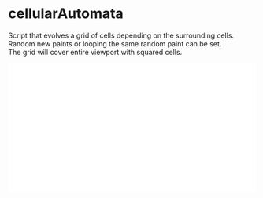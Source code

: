 # cellularAutomata

Script that evolves a grid of cells depending on the surrounding cells.  
Random new paints or looping the same random paint can be set.  
The grid will cover entire viewport with squared cells.

![Cellular Automata](https://github.com/Refrase/cellularAutomata/blob/master/cellularAutomata.gif)
